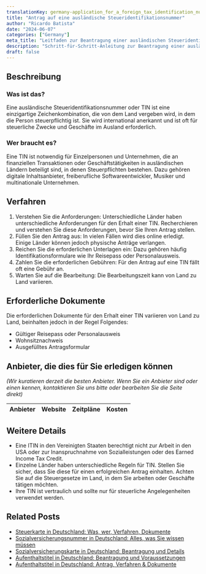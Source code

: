 ```yaml
---
translationKey: germany-application_for_a_foreign_tax_identification_number
title: "Antrag auf eine ausländische Steueridentifikationsnummer"
author: "Ricardo Batista"
date: "2024-06-07"
categories: ["Germany"]
meta_title: "Leitfaden zur Beantragung einer ausländischen Steueridentifikationsnummer (TIN)"
description: "Schritt-für-Schritt-Anleitung zur Beantragung einer ausländischen TIN, wer sie benötigt, das Verfahren, das zu befolgen ist, und die erforderlichen Dokumente."
draft: false
---
```


## Beschreibung
### Was ist das?
Eine ausländische Steueridentifikationsnummer oder TIN ist eine einzigartige Zeichenkombination, die von dem Land vergeben wird, in dem die Person steuerpflichtig ist. Sie wird international anerkannt und ist oft für steuerliche Zwecke und Geschäfte im Ausland erforderlich.

### Wer braucht es?
Eine TIN ist notwendig für Einzelpersonen und Unternehmen, die an finanziellen Transaktionen oder Geschäftstätigkeiten in ausländischen Ländern beteiligt sind, in denen Steuerpflichten bestehen. Dazu gehören digitale Inhaltsanbieter, freiberufliche Softwareentwickler, Musiker und multinationale Unternehmen.

## Verfahren
1. Verstehen Sie die Anforderungen: Unterschiedliche Länder haben unterschiedliche Anforderungen für den Erhalt einer TIN. Recherchieren und verstehen Sie diese Anforderungen, bevor Sie Ihren Antrag stellen.
2. Füllen Sie den Antrag aus: In vielen Fällen wird dies online erledigt. Einige Länder können jedoch physische Anträge verlangen.
3. Reichen Sie die erforderlichen Unterlagen ein: Dazu gehören häufig Identifikationsformulare wie Ihr Reisepass oder Personalausweis.
4. Zahlen Sie die erforderlichen Gebühren: Für den Antrag auf eine TIN fällt oft eine Gebühr an.
5. Warten Sie auf die Bearbeitung: Die Bearbeitungszeit kann von Land zu Land variieren.

## Erforderliche Dokumente
Die erforderlichen Dokumente für den Erhalt einer TIN variieren von Land zu Land, beinhalten jedoch in der Regel Folgendes:
- Gültiger Reisepass oder Personalausweis
- Wohnsitznachweis
- Ausgefülltes Antragsformular

## Anbieter, die dies für Sie erledigen können
_(Wir kuratieren derzeit die besten Anbieter. Wenn Sie ein Anbieter sind oder einen kennen, kontaktieren Sie uns bitte oder bearbeiten Sie die Seite direkt)_

| Anbieter | Website | Zeitpläne | Kosten |
| --------------- | --------------- | :-------------: | :-------------: |

## Weitere Details
- Eine ITIN in den Vereinigten Staaten berechtigt nicht zur Arbeit in den USA oder zur Inanspruchnahme von Sozialleistungen oder des Earned Income Tax Credit.
- Einzelne Länder haben unterschiedliche Regeln für TIN. Stellen Sie sicher, dass Sie diese für einen erfolgreichen Antrag einhalten. Achten Sie auf die Steuergesetze im Land, in dem Sie arbeiten oder Geschäfte tätigen möchten.
- Ihre TIN ist vertraulich und sollte nur für steuerliche Angelegenheiten verwendet werden.


## Related Posts

- [Steuerkarte in Deutschland: Was, wer, Verfahren, Dokumente](https://tramitit.com/de/guides/germany/lohnsteuerkarte_beantragen/)
- [Sozialversicherungsnummer in Deutschland: Alles, was Sie wissen müssen](https://tramitit.com/de/guides/germany/versicherungsnummer_beantragen/)
- [Sozialversicherungskarte in Deutschland: Beantragung und Details](https://tramitit.com/de/guides/germany/sozialversicherungsausweis_beantragen/)
- [Aufenthaltstitel in Deutschland: Beantragung und Voraussetzungen](https://tramitit.com/de/guides/germany/aufenthaltserlaubnis_beantragen/)
- [Aufenthaltstitel in Deutschland: Antrag, Verfahren & Dokumente](https://tramitit.com/de/guides/germany/beantragung_eines_aufenthaltstitels/)